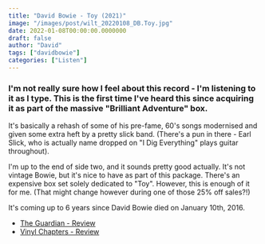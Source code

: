 ```yaml
---
title: "David Bowie - Toy (2021)"
image: "/images/post/wilt_20220108_DB.Toy.jpg"
date: 2022-01-08T00:00:00.0000000
draft: false
author: "David"
tags: ["davidbowie"]
categories: ["Listen"]
---
```

### I'm not really sure how I feel about this record - I'm listening to it as I type. This is the first time I've heard this since acquiring it as part of the massive "Brilliant Adventure" box.

 It's basically a rehash of some of his pre-fame, 60's songs modernised and given some extra heft by a pretty slick band. (There's a pun in there - Earl Slick, who is actually name dropped on "I Dig Everything" plays guitar throughout).

 I'm up to the end of side two, and it sounds pretty good actually. It's not vintage Bowie, but it's nice to have as part of this package. There's an expensive box set solely dedicated to "Toy".  However, this is enough of it for me. (That might change however during one of those 25% off sales?!)

 It's coming up to 6 years since David Bowie died on January 10th, 2016. 

-  [The Guardian - Review](https://www.theguardian.com/music/2021/nov/25/david-bowie-toy-review-1960s-gems-polished-on-lost-album)
-  [Vinyl Chapters - Review](https://www.vinylchapters.com/david-bowie-toy-review/)